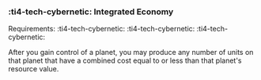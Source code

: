 ### :ti4-tech-cybernetic: **Integrated Economy**

Requirements: :ti4-tech-cybernetic: :ti4-tech-cybernetic: :ti4-tech-cybernetic:

After you gain control of a planet, you may produce any number of units on that planet that have a combined cost equal to or less than that planet's resource value.

